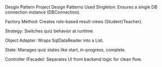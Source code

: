 Desgin Pattern Project
 Design Patterns Used
Singleton: Ensures a single DB connection instance (DBConnection).

Factory Method: Creates role-based result views (Student/Teacher).

Strategy: Switches quiz behavior at runtime.

Object Adapter: Wraps SqlDataReader into a List<string>.

State: Manages quiz states like start, in-progress, complete.

Controller (Facade): Separates UI from backend logic for clean flow.
